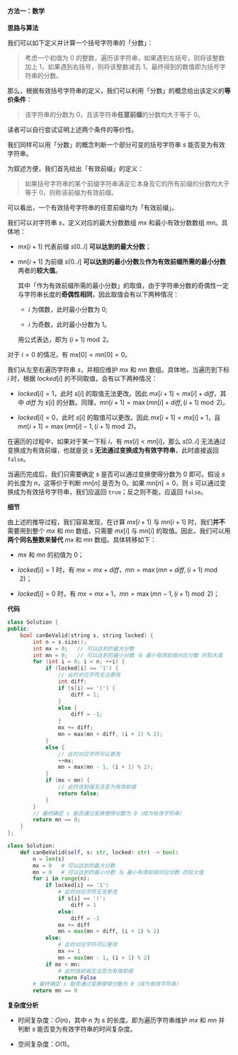 #### 方法一：数学

**思路与算法**

我们可以如下定义并计算一个括号字符串的「分数」：

> 考虑一个初值为 $0$ 的整数，遍历该字符串，如果遇到左括号，则将该整数加上 $1$，如果遇到右括号，则将该整数减去 $1$。最终得到的数值即为括号字符串的分数。

那么，根据有效括号字符串的定义，我们可以利用「分数」的概念给出该定义的**等价条件**：

> 该字符串的分数为 $0$，且该字符串**任意前缀**的分数均大于等于 $0$。

读者可以自行尝试证明上述两个条件的等价性。

我们同样可以用「分数」的概念判断一个部分可变的括号字符串 $s$ 能否变为有效字符串。

为叙述方便，我们首先给出「有效前缀」的定义：

> 如果括号字符串的某个前缀字符串满足它本身及它的所有前缀的分数均大于等于 $0$，则称该前缀为有效前缀。

可以看出，一个有效括号字符串的任意前缀均为「有效前缀」。

我们可以对字符串 $s$，定义对应的最大分数数组 $\textit{mx}$ 和最小有效分数数组 $\textit{mn}$。具体地：

- $\textit{mx}[i + 1]$ 代表前缀 $s[0..i]$ **可以达到的最大分数**；

- $\textit{mn}[i + 1]$ 为前缀 $s[0..i]$ **可以达到的最小分数**及**作为有效前缀所需的最小分数**两者的**较大值**。

  其中「作为有效前缀所需的最小分数」的取值，由于字符串分数的奇偶性一定与字符串长度的**奇偶性相同**，因此取值会有以下两种情况：

    - $i$ 为偶数，此时最小分数为 $0$;

    - $i$ 为奇数，此时最小分数为 $1$。

  用公式表达，即为 $(i + 1) \bmod 2$。

对于 $i = 0$ 的情况，有 $\textit{mx}[0] = \textit{mn}[0] = 0$。

我们从左至右遍历字符串 $s$，并相应维护 $\textit{mx}$ 和 $\textit{mn}$ 数组。具体地，当遍历到下标 $i$ 时，根据 $\textit{locked}[i]$ 的不同取值，会有以下两种情况：

- $\textit{locked}[i] = 1$，此时 $s[i]$ 的取值无法更改。因此 $\textit{mx}[i + 1] = \textit{mx}[i] + \textit{diff}$，其中 $\textit{diff}$ 为 $s[i]$ 的分数。同理，$\textit{mn}[i + 1] = \max(\textit{mn}[i] + \textit{diff}, (i + 1) \bmod 2)$。

- $\textit{locked}[i] = 0$，此时 $s[i]$ 的取值可以更改。因此 $\textit{mx}[i + 1] = \textit{mx}[i] + 1$，且 $\textit{mn}[i + 1] = \max(\textit{mn}[i] - 1, (i + 1) \bmod 2)$。

在遍历的过程中，如果对于某一下标 $i$，有 $\textit{mx}[i] < \textit{mn}[i]$，那么 $s[0..i]$ 无法通过变换成为有效前缀，也就是说 $s$ **无法通过变换成为有效字符串**，此时直接返回 $\texttt{false}$。

当遍历完成后，我们只需要确定 $s$ 是否可以通过变换使得分数为 $0$ 即可。假设 $s$ 的长度为 $n$，这等价于判断 $\textit{mn}[n]$ 是否为 $0$。如果 $\textit{mn}[n] = 0$，则 $s$ 可以通过变换成为有效括号字符串，我们应返回 $\texttt{true}$；反之则不能，应返回 $\texttt{false}$。


**细节**

由上述的推导过程，我们容易发现，在计算 $\textit{mx}[i + 1]$ 与 $\textit{mn}[i + 1]$ 时，我们**并不**需要用到整个 $\textit{mx}$ 和 $\textit{mn}$ 数组，只需要 $\textit{mx}[i]$ 与 $\textit{mn}[i]$ 的取值。因此，我们可以用**两个同名整数来替代** $\textit{mx}$ 和 $\textit{mn}$ 数组。具体转移如下：

- $\textit{mx}$ 和 $\textit{mn}$ 的初值为 $0$；

- $\textit{locked}[i] = 1$ 时，有 $\textit{mx} = \textit{mx} + \textit{diff}$，$\textit{mn} = \max(\textit{mn} + \textit{diff}, (i + 1) \bmod 2)$；

- $\textit{locked}[i] = 0$ 时，有 $\textit{mx} = \textit{mx} + 1$，$\textit{mn} = \max(\textit{mn} - 1, (i + 1) \bmod 2)$；

**代码**

```C++ [sol1-C++]
class Solution {
public:
    bool canBeValid(string s, string locked) {
        int n = s.size();
        int mx = 0;   // 可以达到的最大分数
        int mn = 0;   // 可以达到的最小分数 与 最小有效前缀对应分数 的较大值
        for (int i = 0; i < n; ++i) {
            if (locked[i] == '1') {
                // 此时对应字符无法更改
                int diff;
                if (s[i] == '(') {
                    diff = 1;
                }
                else {
                    diff = -1;
                }
                mx += diff;
                mn = max(mn + diff, (i + 1) % 2);
            }
            else {
                // 此时对应字符可以更改
                ++mx;
                mn = max(mn - 1, (i + 1) % 2);
            }
            if (mx < mn) {
                // 此时该前缀无法变为有效前缀
                return false;
            }
        }
        // 最终确定 s 能否通过变换使得分数为 0（成为有效字符串）
        return mn == 0;
    }
};
```


```Python [sol1-Python3]
class Solution:
    def canBeValid(self, s: str, locked: str) -> bool:
        n = len(s)
        mx = 0   # 可以达到的最大分数
        mn = 0   # 可以达到的最小分数 与 最小有效前缀对应分数 的较大值
        for i in range(n):
            if locked[i] == '1':
                # 此时对应字符无法更改
                if s[i] == '(':
                    diff = 1
                else:
                    diff = -1
                mx += diff
                mn = max(mn + diff, (i + 1) % 2)
            else:
                # 此时对应字符可以更改
                mx += 1
                mn = max(mn - 1, (i + 1) % 2)
            if mx < mn:
                # 此时该前缀无法变为有效前缀
                return False
        # 最终确定 s 能否通过变换使得分数为 0（成为有效字符串）
        return mn == 0
```


**复杂度分析**

- 时间复杂度：$O(n)$，其中 $n$ 为 $s$ 的长度。即为遍历字符串维护 $\textit{mx}$ 和 $\textit{mn}$ 并判断 $s$ 能否变为有效字符串的时间复杂度。

- 空间复杂度：$O(1)$。